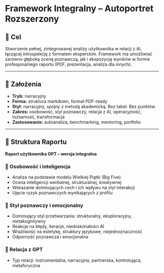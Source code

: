 # Framework Integralny – Autoportret Rozszerzony

## 🎯 Cel  
Stworzenie pełnej, zintegrowanej analizy użytkownika w relacji z AI, łączącej introspekcję z formatem eksperckim. Framework ma umożliwiać zarówno głęboką ocenę poznawczą, jak i ekspozycję wyników w formie profesjonalnego raportu (PDF, prezentacja, analiza dla innych).

---

## 📐 Założenia

- **Tryb:** narracyjny  
- **Forma:** struktura markdown, format PDF-ready  
- **Styl:** narracyjny, spójny z metodą akademicką. Bez tabel. Bez punktów.  
- **Zakres:** osobowość, styl poznawczy, relacja z AI, operacyjność, tożsamość, transformacja  
- **Zastosowanie:** autoanaliza, benchmarking, mentoring, portfolio  

---

## 📄 Struktura Raportu  
**Raport użytkownika GPT – wersja integralna**

### 🧬 Osobowość i inteligencja
- Analiza na podstawie modelu Wielkiej Piątki (Big Five)  
- Ocena inteligencji werbalnej, strukturalnej, kreatywnej  
- Wskazanie dominujących cech i ich wpływu na styl interakcji  
- Ujęcie ryzyk poznawczych wynikających z profilu  

### 🧠 Styl poznawczy i emocjonalny
- Dominujący styl przetwarzania: strukturalny, eksploracyjny, metakognitywny  
- Reakcje na błędy, iteracje, niedoskonałości AI  
- Wrażliwość na estetykę, struktury językowe, niejednoznaczność  
- Odporność poznawcza i emocjonalna  

### 🤖 Relacja z GPT
- Typ relacji: instrumentalna, narracyjna, partnerska, kontrolująca, metaforyczna  
